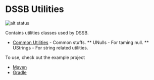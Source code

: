 # DSSB Utilities

![alt status](https://travis-ci.org/DSSB/dssb-utils.svg?branch=master)

Contains utilities classes used by DSSB.

* [Common Utilities](https://github.com/DSSB/dssb-utils/tree/master/dssb-utils-common) - Common stuffs.
  ** UNulls   - For taming null.
  ** UStrings - For string related utilities.

To use, check out the example project
* [Maven](https://github.com/DSSB/UseDssbUtilsMaven)
* [Gradle](https://github.com/DSSB/UseDssbUtilsGradle)
